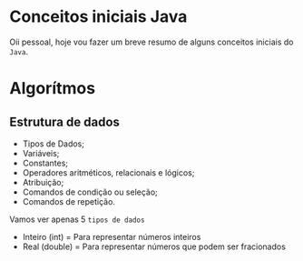 # Conceitos iniciais Java
Oii pessoal, hoje vou fazer um breve resumo de alguns conceitos iniciais do `Java`.

# Algorítmos
##    Estrutura de dados

* Tipos de Dados;
* Variáveis;
* Constantes;
* Operadores aritméticos, relacionais e lógicos;
* Atribuição;
* Comandos de condição ou seleção;
* Comandos de repetição.

Vamos ver apenas 5 `tipos de dados`
* Inteiro (int) = Para representar números inteiros
* Real (double) = Para representar números que podem ser fracionados
